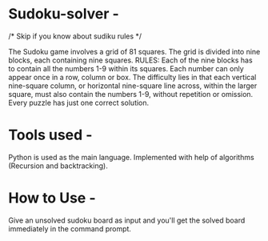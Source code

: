 # Sudoku-solver -
/* Skip if you know about sudiku rules */

  The Sudoku game involves a grid of 81 squares. The grid
  is divided into nine blocks, each containing nine squares.
  RULES: Each of the nine blocks has to contain all the numbers 
  1-9 within its squares. Each number can only appear once 
  in a row, column or box.
  The difficulty lies in that each vertical nine-square column, 
  or horizontal nine-square line across, within the larger square, 
  must also contain the numbers 1-9, without repetition or omission.
  Every puzzle has just one correct solution.

# Tools used -
  Python is used as the main language.
  Implemented with help of algorithms (Recursion and backtracking).

# How to Use - 
  Give an unsolved sudoku board as input and you'll get the solved board immediately in the command prompt.
